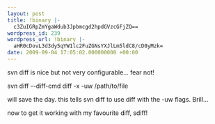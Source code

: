 ```yaml
---
layout: post
title: !binary |-
  c3ZuIGRpZmYgaWdub3Jpbmcgd2hpdGVzcGFjZQ==
wordpress_id: 239
wordpress_url: !binary |-
  aHR0cDovL3d3dy5qYW1lc2FuZGNsYXJlLm5ldC8/cD0yMzk=
date: 2009-09-04 17:05:02.000000000 +00:00
---
```

svn diff is nice but not very configurable... fear not!

svn diff --diff-cmd diff -x -uw /path/to/file

will save the day. this tells svn diff to use diff with the -uw flags. Brill...

now to get it working with my favourite diff, sdiff!
